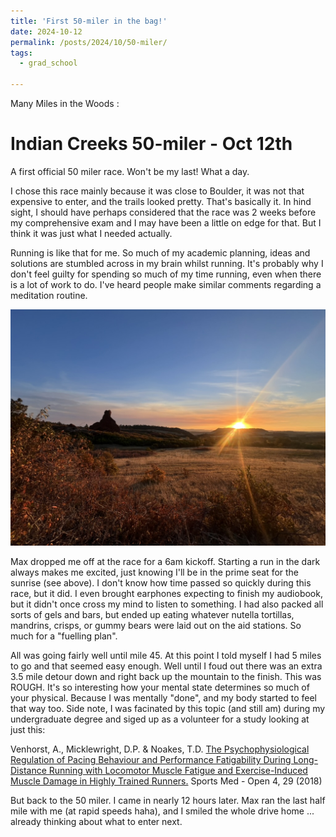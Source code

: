 ```yaml
---
title: 'First 50-miler in the bag!'
date: 2024-10-12
permalink: /posts/2024/10/50-miler/
tags:
  - grad_school
  
---
```


Many Miles in the Woods :

Indian Creeks 50-miler - Oct 12th
======

A first official 50 miler race. Won't be my last! What a day. 

I chose this race mainly because it was close to Boulder, it was not that expensive to enter, and the trails looked pretty. That's basically it. In hind sight, I should have perhaps considered that the race was 2 weeks before my comprehensive exam and I may have been a little on edge for that. But I think it was just what I needed actually. 

Running is like that for me. So much of my academic planning, ideas and solutions are stumbled across in my brain whilst running. It's probably why I don't feel guilty for spending so much of my time running, even when there is a lot of work to do. I've heard people make similar comments regarding a meditation routine. 

![alt text](../images/50mile.jpeg)

Max dropped me off at the race for a 6am kickoff. Starting a run in the dark always makes me excited, just knowing I'll be in the prime seat for the sunrise (see above). I don't know how time passed so quickly during this race, but it did. I even brought earphones expecting to finish my audiobook, but it didn't once cross my mind to listen to something. I had also packed all sorts of gels and bars, but ended up eating whatever nutella tortillas, mandrins, crisps, or gummy bears were laid out on the aid stations. So much for a "fuelling plan". 

All was going fairly well until mile 45. At this point I told myself I had 5 miles to go and that seemed easy enough. Well until I foud out there was an extra 3.5 mile detour down and right back up the mountain to the finish. This was ROUGH. It's so interesting how your mental state determines so much of your physical. Because I was mentally "done", and my body started to feel that way too. Side note, I was facinated by this topic (and still am) during my undergraduate degree and siged up as a volunteer for a study looking at just this:

Venhorst, A., Micklewright, D.P. & Noakes, T.D. [The Psychophysiological Regulation of Pacing Behaviour and Performance Fatigability During Long-Distance Running with Locomotor Muscle Fatigue and Exercise-Induced Muscle Damage in Highly Trained Runners.](https://link.springer.com/article/10.1186/s40798-018-0143-2?fromPaywallRec=true#citeas) Sports Med - Open 4, 29 (2018)

But back to the 50 miler. I came in nearly 12 hours later. Max ran the last half mile with me (at rapid speeds haha), and I smiled the whole drive home ... already thinking about what to enter next. 